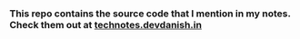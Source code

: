### This repo contains the source code that I mention in my notes. Check them out at [technotes.devdanish.in](https://technotes/devdanish.in)
